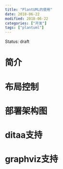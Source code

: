 ```yaml
---
title: "PlantUML的使用"
date: 2018-06-22
modified: 2018-06-22
categories: ["开发"]
tags: ["plantuml"]
---
```

Status: draft

# 简介

# 布局控制

# 部署架构图

# ditaa支持

# graphviz支持

